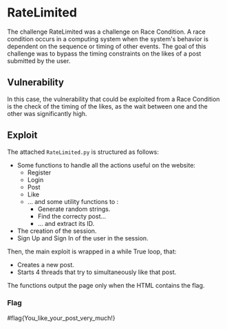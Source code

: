 # RateLimited
The challenge RateLimited was a challenge on Race Condition.
A race condition occurs in a computing system when the system's behavior is dependent on the sequence or timing of other events. 
The goal of this challenge was to bypass the timing constraints on the likes of a post submitted by the user.

## Vulnerability
In this case, the vulnerability that could be exploited from a Race Condition is the check of the timing of the likes, as the wait between one and the other was significantly high.

## Exploit

The attached ```RateLimited.py``` is structured as follows:

- Some functions to handle all the actions useful on the website:
    - Register
    - Login
    - Post
    - Like
    - ... and some utility functions to :
        - Generate random strings.
        - Find the correcty post...
        - ... and extract its ID.
- The creation of the session.
- Sign Up and Sign In of the user in the session.

Then, the main exploit is wrapped in a while True loop, that:
- Creates a new post.
- Starts 4 threads that try to simultaneously like that post. 

The functions output the page only when the HTML contains the flag. 

### Flag
#flag{You_like_your_post_very_much!}